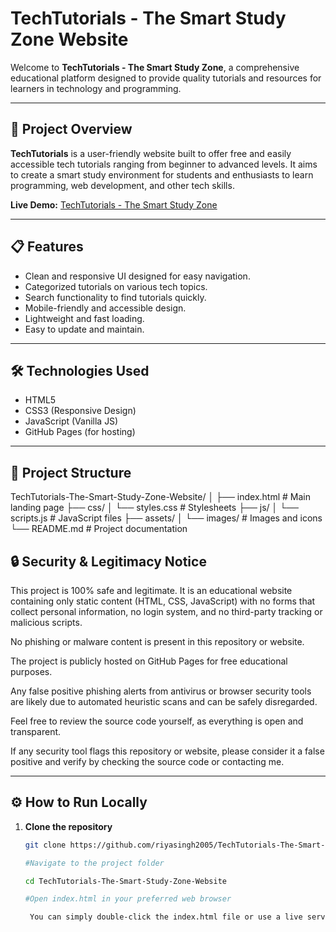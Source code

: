 # TechTutorials - The Smart Study Zone Website

Welcome to **TechTutorials - The Smart Study Zone**, a comprehensive educational platform designed to provide quality tutorials and resources for learners in technology and programming.

---

## 🚀 Project Overview

**TechTutorials** is a user-friendly website built to offer free and easily accessible tech tutorials ranging from beginner to advanced levels. It aims to create a smart study environment for students and enthusiasts to learn programming, web development, and other tech skills.

**Live Demo:** [TechTutorials - The Smart Study Zone](https://riyasingh2005.github.io/TechTutorials-The-Smart-Study-Zone-Website/)

---

## 📋 Features

- Clean and responsive UI designed for easy navigation.
- Categorized tutorials on various tech topics.
- Search functionality to find tutorials quickly.
- Mobile-friendly and accessible design.
- Lightweight and fast loading.
- Easy to update and maintain.

---

## 🛠️ Technologies Used

- HTML5
- CSS3 (Responsive Design)
- JavaScript (Vanilla JS)
- GitHub Pages (for hosting)

---

## 📂 Project Structure

TechTutorials-The-Smart-Study-Zone-Website/
│
├── index.html # Main landing page
├── css/
│ └── styles.css # Stylesheets
├── js/
│ └── scripts.js # JavaScript files
├── assets/
│ └── images/ # Images and icons
└── README.md # Project documentation

## 🔒 Security & Legitimacy Notice
This project is 100% safe and legitimate. It is an educational website containing only static content (HTML, CSS, JavaScript) with no forms that collect personal information, no login system, and no third-party tracking or malicious scripts.

No phishing or malware content is present in this repository or website.

The project is publicly hosted on GitHub Pages for free educational purposes.

Any false positive phishing alerts from antivirus or browser security tools are likely due to automated heuristic scans and can be safely disregarded.

Feel free to review the source code yourself, as everything is open and transparent.

If any security tool flags this repository or website, please consider it a false positive and verify by checking the source code or contacting me.



---

## ⚙️ How to Run Locally

1. **Clone the repository**

   ```bash
   git clone https://github.com/riyasingh2005/TechTutorials-The-Smart-Study-Zone-Website.git

   #Navigate to the project folder

   cd TechTutorials-The-Smart-Study-Zone-Website

   #Open index.html in your preferred web browser

    You can simply double-click the index.html file or use a live server extension if you use VSCode.


